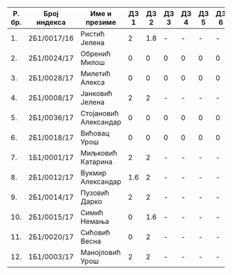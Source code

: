 | Р. бр. | Број индекса | Име и презиме | ДЗ 1 | ДЗ 2 | ДЗ 3 | ДЗ 4 | ДЗ 5 | ДЗ 6 | Укупно поена |
| - | - | - | - | - | - | - | - | - | - |
| 1. | 2Б1/0017/16 | Ристић Јелена | 2 | 1.8 | - | - | - | - | 3.8 |
| 2. | 2Б1/0024/17 | Обренић Милош | 0 | 0 | 0 | 0 | 0 | 0 | 0 |
| 3. | 2Б1/0028/17 | Милетић Алекса | 0 | 0 | 0 | 0 | 0 | 0 | 0 |
| 4. | 2Б1/0008/17 | Јанковић Јелена | 2 | 2 | - | - | - | - | 4 |
| 5. | 2Б1/0036/17 | Стојановић Александар | 0 | 0 | 0 | 0 | 0 | 0 | 0 |
| 6. | 2Б1/0018/17 | Вићовац Урош | 0 | 0 | 0 | 0 | 0 | 0 | 0 |
| 7. | 1Б1/0001/17 | Миљковић Катарина | 2 | 2 | - | - | - | - | 4 |
| 8. | 2Б1/0012/17 | Вукмир Александар | 1.6 | 2 | - | - | - | - | 3.6 |
| 9. | 2Б1/0014/17 | Пузовић Дарко | 2 | 2 | - | - | - | - | 4 |
| 10. | 2Б1/0015/17 | Симић Немања | 0 | 1.6 | - | - | - | - | 1.6 |
| 11. | 2Б1/0020/17 | Сићовић Весна | 0 | 2 | - | - | - | - | 2 |
| 12. | 1Б1/0003/17 | Манојловић Урош | 2 | 2 | - | - | - | - | 4 |
